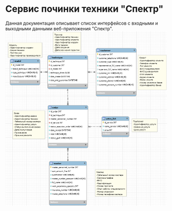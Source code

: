 # Сервис починки техники "Спектр"
Данная документация описывает список интерфейсов с входными и выходными данными веб-приложения "Спектр".
![Картинк](img.png)